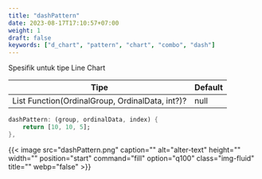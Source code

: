 ```yaml
---
title: "dashPattern"
date: 2023-08-17T17:10:57+07:00
weight: 1
draft: false
keywords: ["d_chart", "pattern", "chart", "combo", "dash"]
---
```


Spesifik untuk tipe Line Chart

| Tipe                                                 | Default |
| ---------------------------------------------------- | ------- |
| List<int> Function(OrdinalGroup, OrdinalData, int?)? | null    |

```dart
dashPattern: (group, ordinalData, index) {
    return [10, 10, 5];
},
```

{{< image src="dashPattern.png" caption="" alt="alter-text" height="" width="" position="start" command="fill" option="q100" class="img-fluid" title=""  webp="false" >}}

<br>
